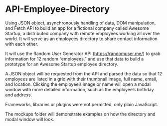 # API-Employee-Directory

Using JSON object, asynchronously handling of data, DOM manipulation, and Fetch API to  build an app for a fictional company called Awesome Startup, a distributed company with remote employees working all over the world. It will serve as an employees directory to share contact information with each other.

It will use the Random User Generator API (https://randomuser.me/) to grab information for 12 random “employees,” and use that data to build a prototype for an Awesome Startup employee directory.

A JSON object will be requested from the API and parsed the data so that 12 employees are listed in a grid with their thumbnail image, full name, email, and location. Clicking the employee’s image or name will open a modal window with more detailed information, such as the employee’s birthday and address.

Frameworks, libraries or plugins were not permitted, only plain JavaScript.

The mockups folder will demonstrate examples on how the directory and modal window will look. 
